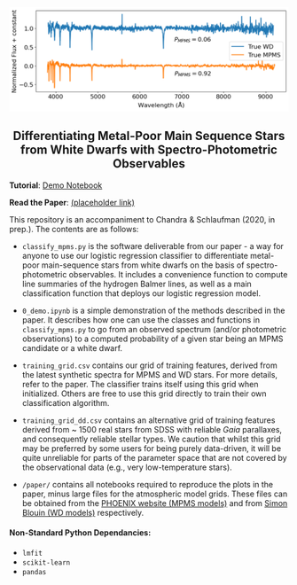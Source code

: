 <p align="center">
  <img src="test_data/spectra.png" width="750" />

  <h2 align="center" >Differentiating Metal-Poor Main Sequence Stars from White Dwarfs with Spectro-Photometric Observables</h2>
</p>

**Tutorial**: [Demo Notebook](https://nbviewer.jupyter.org/github/vedantchandra/mpms/blob/master/0_demo.ipynb)

**Read the Paper**: [(placeholder link)](https://vedantchandra.com)

This repository is an accompaniment to Chandra & Schlaufman (2020, in prep.). The contents are as follows:

-  `classify_mpms.py` is the software deliverable from our paper - a way for anyone to use our logistic regression classifier to differentiate metal-poor main-sequence stars from white dwarfs on the basis of spectro-photometric observables. It includes a convenience function to compute line summaries of the hydrogen Balmer lines, as well as a main classification function that deploys our logistic regression model. 

- `0_demo.ipynb` is a simple demonstration of the methods described in the paper. It describes how one can use the classes and functions in `classify_mpms.py` to go from an observed spectrum (and/or photometric observations) to a computed probability of a given star being an MPMS candidate or a white dwarf. 

- `training_grid.csv` contains our grid of training features, derived from the latest synthetic spectra for MPMS and WD stars. For more details, refer to the paper. The classifier trains itself using this grid when initialized. Others are free to use this grid directly to train their own classification algorithm. 

- `training_grid_dd.csv` contains an alternative grid of training features derived from ~ 1500 real stars from SDSS with reliable *Gaia* parallaxes, and consequently reliable stellar types. We caution that whilst this grid may be preferred by some users for being purely data-driven, it will be quite unreliable for parts of the parameter space that are not covered by the observational data (e.g., very low-temperature stars). 

- `/paper/` contains all notebooks required to reproduce the plots in the paper, minus large files for the atmospheric model grids. These files can be obtained from the [PHOENIX website (MPMS models)](http://phoenix.astro.physik.uni-goettingen.de/) and from [Simon Blouin (WD models)](https://www.lanl.gov/search-capabilities/profiles/simon-blouin.shtml) respectively. 

#### Non-Standard Python Dependancies:

- `lmfit`
- `scikit-learn`
- `pandas`
